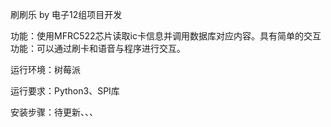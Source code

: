 刷刷乐
by 电子12组项目开发

功能：使用MFRC522芯片读取ic卡信息并调用数据库对应内容。具有简单的交互功能：可以通过刷卡和语音与程序进行交互。

运行环境：树莓派

运行要求：Python3、SPI库

安装步骤：待更新、、、
